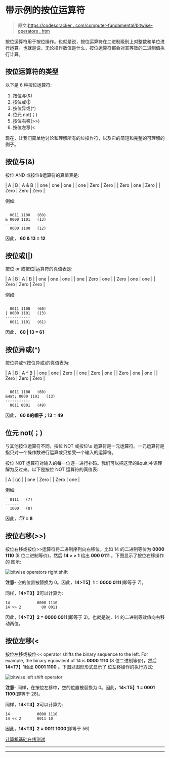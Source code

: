 # 带示例的按位运算符

> 原文:[https://codescracker . com/computer-fundamental/bitwise-operators . htm](https://codescracker.com/computer-fundamental/bitwise-operators.htm)

按位运算符用于按位操作。也就是说，按位运算符在二进制级别上对整数和单位进行运算。也就是说，无论操作数值是什么，按位运算符都会对其等效的二进制值执行计算。

## 按位运算符的类型

以下是 6 种按位运算符:

1.  按位与(&)
2.  按位或(|)
3.  按位异或(&Hat;)
4.  位元 not(；)
5.  按位右移(>>)
6.  按位左移(<

现在，让我们简单地讨论和理解所有的位操作符，以及它的简短和完整的可理解的例子。

## 按位与(&)

按位 AND 或按位&运算符的真值表是:

| A | B | A & B |
| one | one | one |
| one | Zero | Zero |
| Zero | one | Zero |
| Zero | Zero | Zero |

例如:

```

  0011 1100   (60)
& 0000 1101   (13)
-----------
  0000 1100   (12)
```

因此， **60 & 13 = 12**

## 按位或(|)

按位 or 或按位|运算符的真值表是:

| A | B | A &#124; B |
| one | one | one |
| one | Zero | one |
| Zero | one | one |
| Zero | Zero | Zero |

例如:

```

  0011 1100   (60)
| 0000 1101   (13)
-----------
  0011 1101   (61)
```

因此， **60 | 13 = 61**

## 按位异或(&Hat;)

按位异或&Hat;(按位异或)的真值表为:

| A | B | A &Hat; B |
| one | one | Zero |
| one | Zero | one |
| Zero | one | one |
| Zero | Zero | Zero |

```

  0011 1100   (60)
&Hat; 0000 1101   (13)
-----------
  0011 0001   (49)
```

因此， **60 &的帽子；13 = 49**

## 位元 not(；)

与其他按位运算符不同，按位 NOT 或按位\u 运算符是一元运算符。一元运算符是指只对一个操作数进行运算或只接受一个输入的运算符。

按位 NOT 运算符对输入的每一位逐一进行补码。我们可以把这里的&quit;补语理解为反过来。以下是按位 NOT 运算符的真值表:

| A | (a) |
| one | Zero |
| Zero | one |

例如:

```
˜ 0111   (7)
------
  1000   (8)
```

因此，**᳠7 = 8**

## 按位右移(>>)

按位右移或按位>>运算符将二进制序列向右移位。比如 14 的二进制等价为 **0000 1110** (8 位二进制等价)，然后 **14 > > 1** 给出 **000 0111** 。下图显示了按位右移操作的 图示:

![bitwise operators right shift](../Images/7869ec4c01361409d415b6547e3870aa.png)

**注意-** 空的位置被替换为 0。因此，**14>T5】1 = 0000 0111**(即等于 7)。

同样，**14>T3】2**可以计算为:

```
14            0000 1110
14 >> 2         00 0011
```

因此，**14>T3】2 = 0000 0011**(即等于 3)。也就是说，14 的二进制等效值向右移动两位。

## 按位左移(<

按位左移或按位<< operator shifts the binary sequence to the left. For example, the binary equivalent of 14 is **0000 1110** (8 位二进制等价)，然后**14<T7】1**给出 **0001 1100** 。下图以图形形式显示了 位左移操作的执行方式:

![bitwise left shift operator](../Images/34f5c1ee1ee14168dfcf68fd38d9dbf0.png)

**注意-** 同样，在按位左移中，空的位置被替换为 0。因此，**14<T5】1 = 0001 1100**(即等于 28)。

同样，**14<T3】2**可以计算为:

```
14            0000 1110
14 << 2       0011 10
```

因此，**14<T3】2 = 0011 1000**(即等于 56)

[计算机基础在线测试](/exam/showtest.php?subid=14)

* * *

* * *